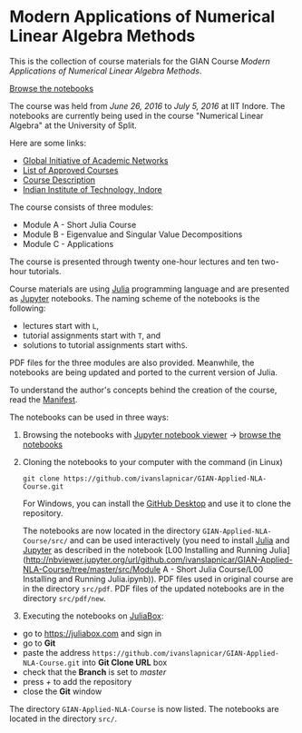 # Modern Applications of Numerical Linear Algebra Methods

This is the collection of course materials for the GIAN Course
_Modern Applications of Numerical Linear Algebra Methods_.

[Browse the notebooks](http://nbviewer.jupyter.org/url/github.com/ivanslapnicar/GIAN-Applied-NLA-Course/tree/master/src/)

The course was held from _June 26, 2016_ to _July 5, 2016_ at IIT Indore. The notebooks are currently being used in the course "Numerical Linear Algebra" at the University of Split.

Here are some links:
* [Global Initiative of Academic Networks](http://www.gian.iitkgp.ac.in/)
* [List of Approved Courses](http://www.gian.iitkgp.ac.in/ccourses/approvecourses2)
* [Course Description](BR1458109755Final_Modern_Applications_of_Numerical_Linear_Algebra_Methods.PDF)
* [Indian Institute of Technology, Indore](http://www.iiti.ac.in/)


The course consists of three modules:

* Module A - Short Julia Course
* Module B - Eigenvalue and Singular Value Decompositions
* Module C - Applications

The course is presented through twenty  one-hour lectures and ten two-hour tutorials.

Course materials are using [Julia](http://julialang.org/) programming language
and are presented as [Jupyter](http://jupyter.org/) notebooks.
The naming scheme of the notebooks is the following:

* lectures start with `L`,
* tutorial assignments start with `T`, and
* solutions to tutorial assignments start with`S`.

PDF files for the three modules are also provided. Meanwhile, the notebooks are being updated and ported to the current version of Julia.

To understand the author's concepts behind the creation of the course,
read the [Manifest](src/Manifest.md).

The notebooks can be used in three ways:

1. Browsing the notebooks with
[Jupyter notebook viewer](http://nbviewer.jupyter.org/) ->
[browse the notebooks](http://nbviewer.jupyter.org/url/github.com/ivanslapnicar/GIAN-Applied-NLA-Course/tree/master/src/)

2. Cloning the notebooks to your computer with the command (in Linux)

    `git clone https://github.com/ivanslapnicar/GIAN-Applied-NLA-Course.git`

    For Windows, you can install the [GitHub Desktop](https://desktop.github.com/)
    and use it to clone the repository.

    The notebooks are now located in the directory `GIAN-Applied-NLA-Course/src/` and can
be used interactively (you need to install  [Julia](http://julialang.org/) and
[Jupyter](http://jupyter.org/) as described in the notebook
[L00 Installing and Running Julia](http://nbviewer.jupyter.org/url/github.com/ivanslapnicar/GIAN-Applied-NLA-Course/tree/master/src/Module A - Short Julia Course/L00 Installing and Running Julia.ipynb)).
PDF files used in original course are in the directory `src/pdf`.
PDF files of the updated notebooks are in the directory `src/pdf/new`.

3. Executing the notebooks on [JuliaBox](https://juliabox.com/):

  * go to https://juliabox.com and sign in
  * go to __Git__
  * paste the address `https://github.com/ivanslapnicar/GIAN-Applied-NLA-Course.git` into
__Git Clone URL__ box
  * check that the __Branch__ is set to _master_
  * press _+_ to add the repository
  * close the __Git__ window

  The directory `GIAN-Applied-NLA-Course` is now listed. The notebooks are
  located in the directory `src/`.
